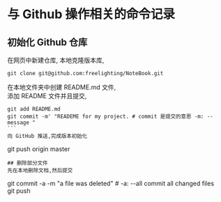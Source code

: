 # 与 Github 操作相关的命令记录

## 初始化 Github 仓库  

在网页中新建仓库, 
本地克隆版本库,  
```
git clone git@github.com:freelighting/NoteBook.git
```
在本地文件夹中创建 README.md 文件,  
添加 README 文件并且提交,   

```
git add README.md  
git commit -m' "READEME for my project. # commit 是提交的意思 -m: --message " 
```  
向 GitHub 推送,完成版本初始化   
```
git push origin master
```  
## 删除部分文件
先在本地删除文档,然后提交  
```
git commit -a -m "a file was deleted" # -a: --all commit all changed files  
git push
```
